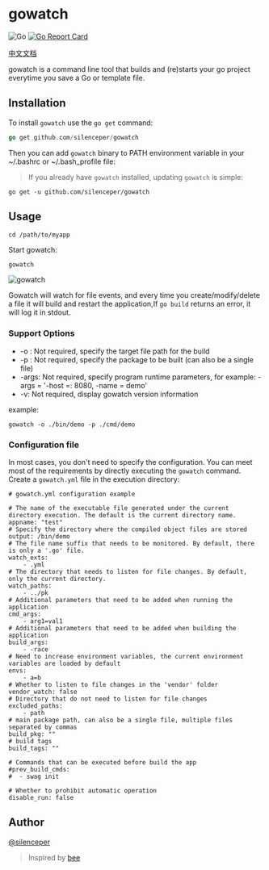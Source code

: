 # gowatch
![Go](https://github.com/silenceper/gowatch/workflows/Go/badge.svg)
[![Go Report Card](https://goreportcard.com/badge/github.com/silenceper/gowatch)](https://goreportcard.com/report/github.com/silenceper/gowatch)

[中文文档](./README_ZH_CN.md)

gowatch is a command line tool that builds and (re)starts your go project everytime you save a Go or template file.


## Installation
To install `gowatch` use the `go get` command:

```go
go get github.com/silenceper/gowatch
```

Then you can add `gowatch` binary to PATH environment variable in your ~/.bashrc or ~/.bash_profile file:

>If you already have `gowatch` installed, updating `gowatch` is simple:

```
go get -u github.com/silenceper/gowatch
```
## Usage
```
cd /path/to/myapp
```
Start gowatch:

```
gowatch
```

![gowatch](./screenshot/gowatch.png)

Gowatch will watch for file events, and every time you create/modify/delete a file it will build and restart the application,If `go build` returns an error, it will log it in stdout.

### Support Options

- -o : Not required, specify the target file path for the build
- -p : Not required, specify the package to be built (can also be a single file)
- -args: Not required, specify program runtime parameters, for example: -args = '-host =: 8080, -name = demo'
- -v: Not required, display gowatch version information

example:

`gowatch -o ./bin/demo -p ./cmd/demo`

### Configuration file

In most cases, you don't need to specify the configuration. You can meet most of the requirements by directly executing the `gowatch` command.
Create a `gowatch.yml` file in the execution directory:

```
# gowatch.yml configuration example

# The name of the executable file generated under the current directory execution. The default is the current directory name.
appname: "test"
# Specify the directory where the compiled object files are stored
output: /bin/demo
# The file name suffix that needs to be monitored. By default, there is only a '.go' file.
watch_exts:
    - .yml
# The directory that needs to listen for file changes. By default, only the current directory.
watch_paths:
    - ../pk
# Additional parameters that need to be added when running the application
cmd_args:
    - arg1=val1
# Additional parameters that need to be added when building the application
build_args:
    - -race
# Need to increase environment variables, the current environment variables are loaded by default
envs:
    - a=b
# Whether to listen to file changes in the 'vendor' folder
vendor_watch: false
# Directory that do not need to listen for file changes
excluded_paths:
    - path
# main package path, can also be a single file, multiple files separated by commas
build_pkg: ""
# build tags
build_tags: ""

# Commands that can be executed before build the app	
#prev_build_cmds:	
#  - swag init

# Whether to prohibit automatic operation
disable_run: false

```

## Author
[@silenceper](http://silenceper.com)


>Inspired by [bee](https://github.com/beego/bee)
